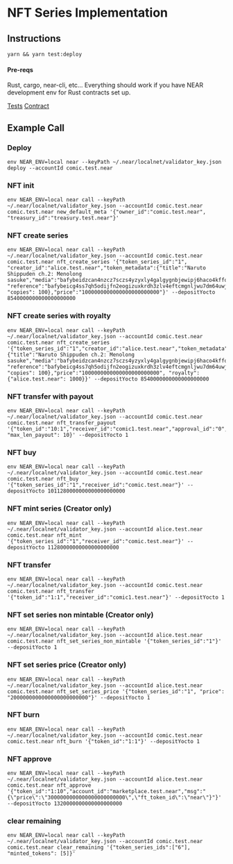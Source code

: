 # NFT Series Implementation

## Instructions

`yarn && yarn test:deploy`

#### Pre-reqs

Rust, cargo, near-cli, etc...
Everything should work if you have NEAR development env for Rust contracts set up.

[Tests](test/api.test.js)
[Contract](contract/src/lib.rs)

## Example Call

### Deploy
```
env NEAR_ENV=local near --keyPath ~/.near/localnet/validator_key.json deploy --accountId comic.test.near
```

### NFT init
```
env NEAR_ENV=local near call --keyPath ~/.near/localnet/validator_key.json --accountId comic.test.near comic.test.near new_default_meta '{"owner_id":"comic.test.near", "treasury_id":"treasury.test.near"}'
```

### NFT create series
```
env NEAR_ENV=local near call --keyPath ~/.near/localnet/validator_key.json --accountId comic.test.near comic.test.near nft_create_series '{"token_series_id":"1", "creator_id":"alice.test.near","token_metadata":{"title":"Naruto Shippuden ch.2: Menolong sasuke","media":"bafybeidzcan4nzcz7sczs4yzyxly4galgygnbjewipj6haco4kffoqpkiy", "reference":"bafybeicg4ss7qh5odijfn2eogizuxkrdh3zlv4eftcmgnljwu7dm64uwji", "copies": 100},"price":"1000000000000000000000000"}' --depositYocto 8540000000000000000000
```

### NFT create series with royalty
```
env NEAR_ENV=local near call --keyPath ~/.near/localnet/validator_key.json --accountId comic.test.near comic.test.near nft_create_series '{"token_series_id":"1","creator_id":"alice.test.near","token_metadata":{"title":"Naruto Shippuden ch.2: Menolong sasuke","media":"bafybeidzcan4nzcz7sczs4yzyxly4galgygnbjewipj6haco4kffoqpkiy", "reference":"bafybeicg4ss7qh5odijfn2eogizuxkrdh3zlv4eftcmgnljwu7dm64uwji", "copies": 100},"price":"1000000000000000000000000", "royalty":{"alice.test.near": 1000}}' --depositYocto 8540000000000000000000
```

### NFT transfer with payout
```
env NEAR_ENV=local near call --keyPath ~/.near/localnet/validator_key.json --accountId comic.test.near comic.test.near nft_transfer_payout '{"token_id":"10:1","receiver_id":"comic1.test.near","approval_id":"0","balance":"1000000000000000000000000", "max_len_payout": 10}' --depositYocto 1
```


### NFT buy
```
env NEAR_ENV=local near call --keyPath ~/.near/localnet/validator_key.json --accountId comic.test.near comic.test.near nft_buy '{"token_series_id":"1","receiver_id":"comic.test.near"}' --depositYocto 1011280000000000000000000
```

### NFT mint series (Creator only)
```
env NEAR_ENV=local near call --keyPath ~/.near/localnet/validator_key.json --accountId alice.test.near comic.test.near nft_mint '{"token_series_id":"1","receiver_id":"comic.test.near"}' --depositYocto 11280000000000000000000
```

### NFT transfer
```
env NEAR_ENV=local near call --keyPath ~/.near/localnet/validator_key.json --accountId comic.test.near comic.test.near nft_transfer '{"token_id":"1:1","receiver_id":"comic1.test.near"}' --depositYocto 1
```

### NFT set series non mintable (Creator only)
```
env NEAR_ENV=local near call --keyPath ~/.near/localnet/validator_key.json --accountId alice.test.near comic.test.near nft_set_series_non_mintable '{"token_series_id":"1"}' --depositYocto 1
```

### NFT set series price (Creator only)
```
env NEAR_ENV=local near call --keyPath ~/.near/localnet/validator_key.json --accountId alice.test.near comic.test.near nft_set_series_price '{"token_series_id":"1", "price": "2000000000000000000000000"}' --depositYocto 1
```

### NFT burn
```
env NEAR_ENV=local near call --keyPath ~/.near/localnet/validator_key.json --accountId comic.test.near comic.test.near nft_burn '{"token_id":"1:1"}' --depositYocto 1
```

### NFT approve
```
env NEAR_ENV=local near call --keyPath ~/.near/localnet/validator_key.json --accountId alice.test.near comic.test.near nft_approve '{"token_id":"1:10","account_id":"marketplace.test.near","msg":"{\"price\":\"3000000000000000000000000\",\"ft_token_id\":\"near\"}"}' --depositYocto 1320000000000000000000
```

### clear remaining
```
env NEAR_ENV=local near call --keyPath ~/.near/localnet/validator_key.json --accountId comic.test.near comic.test.near clear_remaining '{"token_series_ids":["6"], "minted_tokens": [5]}'
```
